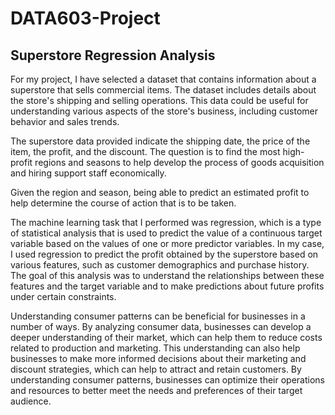 # DATA603-Project

## Superstore Regression Analysis

For my project, I have selected a dataset that contains information about a superstore that sells commercial items. The dataset includes details about the store's shipping and selling operations. This data could be useful for understanding various aspects of the store's business, including customer behavior and sales trends.

The superstore data provided indicate the shipping date, the price of the item, the profit, 
and the discount. The question is to find the most high-profit regions and seasons to help develop the process of goods acquisition and hiring support staff economically. 


Given the region and season, being able to predict an estimated profit to help determine the course of action that is to be taken. 


The machine learning task that I performed was regression, which is a type of statistical analysis that is used to predict the value of a continuous target variable based on the values of one or more predictor variables. In my case, I used regression to predict the profit obtained by the superstore based on various features, such as customer demographics and purchase history. The goal of this analysis was to understand the relationships between these features and the target variable and to make predictions about future profits under certain constraints.


Understanding consumer patterns can be beneficial for businesses in a number of ways. By analyzing consumer data, businesses can develop a deeper understanding of their market, which can help them to reduce costs related to production and marketing. This understanding can also help businesses to make more informed decisions about their marketing and discount strategies, which can help to attract and retain customers. By understanding consumer patterns, businesses can optimize their operations and resources to better meet the needs and preferences of their target audience.


